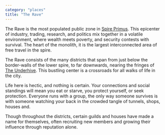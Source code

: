```yaml
---
category: "places"
title: "The Rave"
---
```


The Rave is the most populated public zone in [Spire Primus](/articles/places/spire-primus). This epicenter of industry, trading, research, and politics mix together in a volatile environment, where wealth meets poverty, and security contests with survival. The heart of the monolith, it is the largest interconnected area of free travel in the spire.

The Rave consists of the many districts that span from just below the border-walls of the lower spire, to far downwards, nearing the fringes of [The Underhive](/articles/places/the-underhive). This bustling center is a crossroads for all walks of life in the city.

Life here is hectic, and nothing is certain. Your connections and social standings will mean you eat or starve, you protect yourself, or seek protection. Everyone runs with a group, the only way someone survives is with someone watching your back in the crowded tangle of tunnels, shops, houses and.

Though throughout the districts, certain guilds and houses have made a name for themselves, often recruiting new members and growing their influence through reputation alone.
